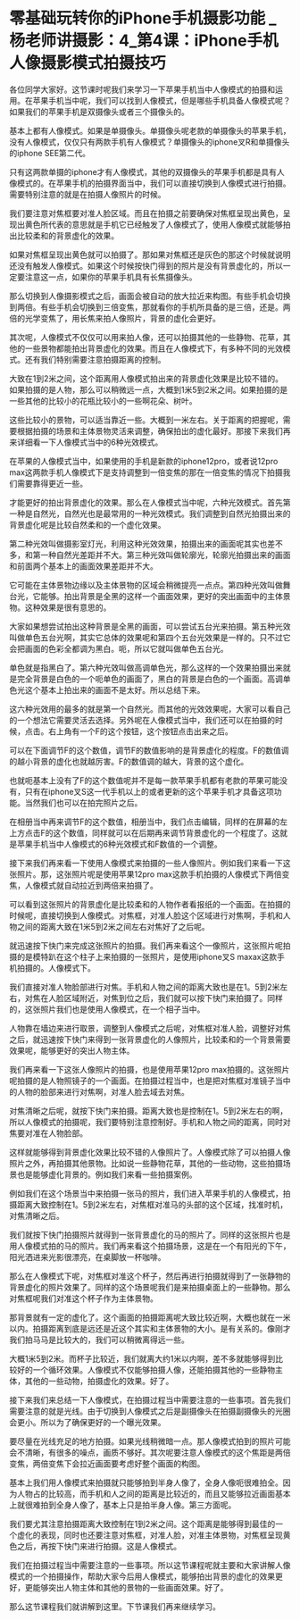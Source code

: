 # 零基础玩转你的iPhone手机摄影功能 _ 杨老师讲摄影：4_第4课：iPhone手机人像摄影模式拍摄技巧

各位同学大家好。这节课时呢我们来学习一下苹果手机当中人像模式的拍摄和运用。在苹果手机当中呢，我们可以找到人像模式，但是哪些手机具备人像模式呢？如果我们的苹果手机是双摄像头或者三个摄像头的。

基本上都有人像模式。如果是单摄像头。单摄像头呢老款的单摄像头的苹果手机，没有人像模式，仅仅只有两款手机有人像模式？单摄像头的iphone叉R和单摄像头的iphone SEE第二代。

只有这两款单摄的iphone才有人像模式，其他的双摄像头的苹果手机都是具有人像模式的。在苹果手机的拍摄界面当中，我们可以直接切换到人像模式进行拍摄。需要特别注意的就是在拍摄人像照片的时候。

我们要注意对焦框要对准人脸区域。而且在拍摄之前要确保对焦框呈现出黄色，呈现出黄色所代表的意思就是手机它已经触发了人像模式了，使用人像模式就能够拍出比较柔和的背景虚化的效果。

如果对焦框呈现出黄色就可以拍摄了。那如果对焦框还是灰色的那这个时候就说明还没有触发人像模式。如果这个时候按快门得到的照片是没有背景虚化的，所以一定要注意这一点，如果你的苹果手机具有长焦摄像头。

那么切换到人像摄影模式之后，画面会被自动的放大拉近来构图。有些手机会切换到两倍。有些手机会切换到三倍变焦，那就看你的手机所具备的是三倍，还是。两倍的光学变焦了，用长焦来拍人像照片，背景的虚化会更好。

其次呢，人像模式不仅仅可以用来拍人像，还可以拍摄其他的一些静物、花草，其他的一些景物都能拍出背景虚化的效果。而且在人像模式下，有多种不同的光效模式。还有我们特别需要注意拍摄距离的控制。

大致在1到2米之间，这个距离用人像模式拍出来的背景虚化效果是比较不错的。如果拍摄的是人物，那么可以稍微远一点，大概到1米5到2米之间。如果拍摄的是一些其他的比较小的花瓶比较小的一些啊花朵、树叶。

这些比较小的景物，可以适当靠近一些。大概到一米左右。关于距离的把握呢，需要根据拍摄的场景和主体景物灵活来调整，确保拍出的虚化最好。那接下来我们再来详细看一下人像模式当中的6种光效模式。

在苹果的人像模式当中，如果使用的手机是新款的iphone12pro，或者说12pro max这两款手机人像模式下是支持调整到一倍变焦的那在一倍变焦的情况下拍摄我们需要靠得更近一些。

才能更好的拍出背景虚化的效果。那么在人像模式当中呢，六种光效模式。首先第一种是自然光，自然光也是最常用的一种光效模式。我们调整到自然光拍摄出来的背景虚化呢是比较自然柔和的一个虚化效果。

第二种光效叫做摄影室灯光，利用这种光效效果，拍摄出来的画面呢其实也差不多，和第一种自然光差距并不大。第三种光效叫做轮廓光，轮廓光拍摄出来的画面和前面两个基本上的画面效果差距并不大。

它可能在主体景物边缘以及主体景物的区域会稍微提亮一点点。第四种光效叫做舞台光，它能够。拍出背景是全黑的这样一个画面效果，更好的突出画面中的主体景物。这种效果是很有意思的。

大家如果想尝试拍出这种背景是全黑的画面，可以尝试五台光来拍摄。第五种光效叫做单色五台光啊，其实它总体的效果呢和第四个五台光效果是一样的。只不过它会把画面的色彩全都调为黑白。呃，所以它就叫做单色五台光。

单色就是指黑白了。第六种光效叫做高调单色光，那么这样的一个效果拍摄出来就是完全背景是白色的一个呃单色的画面了，黑白的背景是白色的一个画面。高调单色光这个基本上拍出来的画面不是太好。所以总结下来。

这六种光效用的最多的就是第一个自然光。而其他的光效效果呢，大家可以看自己的一个想法它需要灵活去选择。另外呢在人像模式当中，我们还可以在拍摄的时候，点击。右上角有一个F的这个按钮，这个按钮点击出来之后。

可以在下面调节F的这个数值，调节F的数值影响的是背景虚化的程度。F的数值调的越小背景的虚化也就越厉害。F的数值调的越大，背景的这个虚化。

也就呃基本上没有了F的这个数值呢并不是每一款苹果手机都有老款的苹果可能没有，只有在iphone叉S这一代手机以上的或者更新的这个苹果手机才具备这项功能。当然我们也可以在拍完照片之后。

在相册当中再来调节F的这个数值，相册当中，我们点击编辑，同样的在屏幕的左上方点击F的这个数值，同样就可以在后期再来调节背景虚化的一个程度了。这就是苹果手机当中人像模式的6种光效模式和F数值的一个调整。

接下来我们再来看一下使用人像模式来拍摄的一些人像照片。例如我们来看一下这张照片。那，这张照片呢是使用苹果12pro max这款手机拍摄的人像模式下两倍变焦，人像模式就自动拉近到两倍来拍摄了。

可以看到这张照片的背景虚化是比较柔和的人物作者看报纸的一个画面。在拍摄的时候呢，直接切换到人像模式。对焦框，对准人脸这个区域进行对焦啊，手机和人物之间的距离大致在1米5到2米之间左右对焦好了之后呢。

就迅速按下快门来完成这张照片的拍摄。我们再来看这个一像照片，这张照片呢拍摄的是模特趴在这个柱子上来拍摄的一张照片，是使用iphone叉S maxax这款手机拍摄的。人像模式下。

我们直接对准人物脸部进行对焦。手机和人物之间的距离大致也是在1。5到2米左右，对焦在人脸区域附近，对焦到位之后，我们就可以按下快门来拍摄了。同样的，这张照片我们也是使用人像模式，在一个相子当中。

人物靠在墙边来进行取景，调整到人像模式之后呢，对焦框对准人脸，调整好对焦之后，就迅速按下快门来得到一张背景虚化的人像照片，比较柔和的一个背景需要效果呢，能够更好的突出人物主体。

我们再来看一下这张人像照片的拍摄，也是使用苹果12pro max拍摄的。这张照片呢拍摄的是人物照镜子的一个画面。在拍摄过程当中，也是把对焦框对准镜子当中的人物的脸部来进行对焦啊，对准人脸去域去对焦。

对焦清晰之后呢，就按下快门来拍摄。距离大致也是控制在1。5到2米左右的啊，所以人像模式的拍摄呢，我们要特别注意控制好。手机和人物之间的距离，同时对焦要对准在人物脸部。

这样就能够得到背景虚化效果比较不错的人像照片了。人像模式除了可以拍摄人像照片之外，再拍摄其他景物。比如说一些静物花草，其他的一些动物，这些拍摄场景也是能够虚化背景的。例如我们来看一些拍摄案例。

例如我们在这个场景当中来拍摄一张马的照片，我们进入苹果手机的人像模式，拍摄距离大致控制在1。5到2米左右，对焦框对准马的头部的这个区域，找准时机，对焦清晰之后。

我们就按下快门拍摄照片就得到一张背景虚化的马的照片了。同样的这张照片也是用人像模式拍的马的照片。我们再来看这个拍摄场景，这是在一个有阳光的下午，阳光洒进来光影很漂亮，在桌脚放一杯咖啡。

那么在人像模式下呢，对焦框对准这个杯子，然后再进行拍摄就得到了一张静物的背景虚化的照片效果了。同样的这个场景呢我们是来拍摄桌面上的一些静物。那么对焦框呢我们对准这个杯子作为主体景物。

那背景就有一定的虚化了。这个画面的拍摄距离呢大致比较近啊，大概也就在一米以内。拍摄距离到底是远还是近这个其实和主体景物的大小。是有关系的。像刚才我们拍马马是比较大的，我们可以稍微离得远一些。

大概1米5到2米。而杯子比较近，我们就离大约1米以内啊，差不多就能够得到比较好的一个循环效果。人像模式不仅能够拍摄人像，还能拍摄其他的一些静物主体，其他的一些动物，拍摄虚化的效果。好了。

接下来我们来总结一下人像模式，在拍摄过程当中需要注意的一些事项。首先我们需要注意的就是光线。由于切换到人像模式之后是副摄像头在拍摄副摄像头的光圈会更小。所以为了确保更好的一个曝光效果。

要尽量在光线充足的地方拍摄。如果光线稍微暗一点。那人像模式拍到的照片可能会不清晰，有很多的噪点，画质不够好。其次呢要注意人像模式的这个焦距是两倍变焦，两倍变焦下会拉近画面要考虑好整个画面的构图。

基本上我们用人像模式来拍摄就只能够拍到半身人像了，全身人像呃很难拍全。因为人物占的比较高，而手机和人之间的距离是比较近的，而且又能够拉近画面基本上就很难拍到全身人像了，基本上只是拍半身人像。第三方面呢。

我们要尤其注意拍摄距离大致控制在1到2米之间。这个距离是能够得到最佳的一个虚化的表现，同时也还要注意对焦框，对准人脸，对准主体景物，对焦框呈现黄色之后，再按下快门来进行拍摄。这是人像模式。

我们在拍摄过程当中需要注意的一些事项。所以这节课程呢就主要和大家讲解人像模式的一个拍摄操作，帮助大家今后用人像模式，能够拍出背景的虚化的效果更好，更能够突出人物主体和其他的景物的一些画面效果。好了。

那么这节课程我们就讲解到这里。下节课我们再来继续学习。